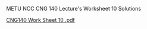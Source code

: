 METU NCC CNG 140 Lecture's Worksheet 10 Solutions

[CNG140 Work Sheet 10 .pdf](https://github.com/user-attachments/files/19601755/CNG140.Work.Sheet.10.pdf)
